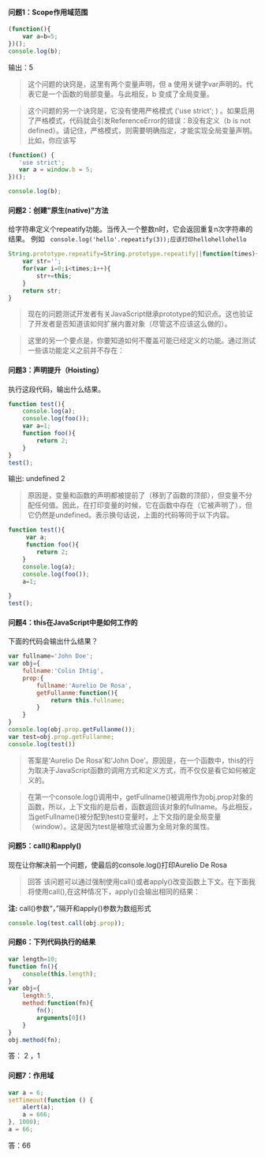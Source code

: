 #### 问题1：Scope作用域范围
``` javascript
(function(){
    var a=b=5;
})();
console.log(b);
```
输出：5
> 这个问题的诀窍是，这里有两个变量声明，但 a 使用关键字var声明的。代表它是一个函数的局部变量。与此相反，b 变成了全局变量。

> 这个问题的另一个诀窍是，它没有使用严格模式 ('use strict'; ) 。如果启用了严格模式，代码就会引发ReferenceError的错误：B没有定义（b is not defined）。请记住，严格模式，则需要明确指定，才能实现全局变量声明。比如，你应该写
```javascript
(function() {
   'use strict';
   var a = window.b = 5;
})();

console.log(b);
```

#### 问题2：创建"原生(native)"方法   
给字符串定义个repeatify功能。当传入一个整数n时，它会返回重复n次字符串的结果。
例如
` console.log('hello'.repeatify(3));应该打印hellohellohello`

```javascript
String.prototype.repeatify=String.prototype.repeatify||function(times){
    var str='';
    for(var i=0;i<times;i++){
        str+=this;
    }
    return str;
}
```
> 现在的问题测试开发者有关JavaScript继承prototype的知识点。这也验证了开发者是否知道该如何扩展内置对象（尽管这不应该这么做的）。

> 这里的另一个要点是，你要知道如何不覆盖可能已经定义的功能。通过测试一些该功能定义之前并不存在：
#### 问题3：声明提升（Hoisting）
执行这段代码，输出什么结果。
```javascript
function test(){
    console.log(a);
    console.log(foo());
    var a=1;
    function foo(){
        return 2;
    }
}
test();
```
输出: undefined 2
> 原因是，变量和函数的声明都被提前了（移到了函数的顶部），但变量不分配任何值。因此，在打印变量的时候，它在函数中存在（它被声明了），但它仍然是undefined。表示换句话说，上面的代码等同于以下内容。
```javascript
function test(){
     var a;
     function foo(){
        return 2;
    }
    console.log(a);
    console.log(foo());
    a=1;
  
}
test();
```
#### 问题4：this在JavaScript中是如何工作的
下面的代码会输出什么结果？
```javascript
var fullname='John Doe';
var obj={
    fullname:'Colin Ihtig',
    prop:{
        fullname:'Aurelio De Rosa',
        getFullanme:function(){
            return this.fullname;
        }
    }
}
console.log(obj.prop.getFullanme());
var test=obj.prop.getFullanme;
console.log(test())
```
> 答案是‘Aurelio De Rosa’和‘John Doe’。原因是，在一个函数中，this的行为取决于JavaScript函数的调用方式和定义方式，而不仅仅是看它如何被定义的。

>在第一个console.log()调用中，getFullname()被调用作为obj.prop对象的函数，所以，上下文指的是后者，函数返回该对象的fullname。与此相反，当getFullname()被分配到test()变量时，上下文指的是全局变量（window）。这是因为test是被隐式设置为全局对象的属性。

#### 问题5：call()和apply()
现在让你解决前一个问题，使最后的console.log()打印Aurelio De Rosa
> 回答 该问题可以通过强制使用call()或者apply()改变函数上下文。在下面我将使用call(),在这种情况下，apply()会输出相同的结果：   

**注:** call()参数“，”隔开和apply()参数为数组形式
```JavaScript
console.log(test.call(obj.prop));
```

#### 问题6：下列代码执行的结果
```javascript
var length=10;
function fn(){
    console(this.length);
}
var obj={
    length:5,
    method:function(fn){
        fn();
        arguments[0]()
    }
}
obj.method(fn);
```
答： 2 ，1

#### 问题7：作用域
```javascript
var a = 6;
setTimeout(function () {
    alert(a);
    a = 666;
}, 1000);
a = 66;
```
答：66